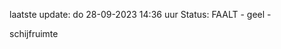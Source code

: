 laatste update: 
do 28-09-2023 14:36   uur 
Status: FAALT - geel - 
<div class="service Y">schijfruimte</div>